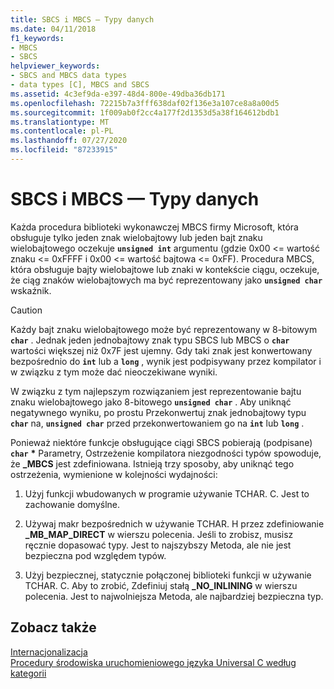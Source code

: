 ```yaml
---
title: SBCS i MBCS — Typy danych
ms.date: 04/11/2018
f1_keywords:
- MBCS
- SBCS
helpviewer_keywords:
- SBCS and MBCS data types
- data types [C], MBCS and SBCS
ms.assetid: 4c3ef9da-e397-48d4-800e-49dba36db171
ms.openlocfilehash: 72215b7a3fff638daf02f136e3a107ce8a8a00d5
ms.sourcegitcommit: 1f009ab0f2cc4a177f2d1353d5a38f164612bdb1
ms.translationtype: MT
ms.contentlocale: pl-PL
ms.lasthandoff: 07/27/2020
ms.locfileid: "87233915"
---
```

# <a name="sbcs-and-mbcs-data-types"></a>SBCS i MBCS — Typy danych

Każda procedura biblioteki wykonawczej MBCS firmy Microsoft, która obsługuje tylko jeden znak wielobajtowy lub jeden bajt znaku wielobajtowego oczekuje **`unsigned int`** argumentu (gdzie 0x00 <= wartość znaku <= 0xFFFF i 0x00 <= wartość bajtowa <= 0xFF). Procedura MBCS, która obsługuje bajty wielobajtowe lub znaki w kontekście ciągu, oczekuje, że ciąg znaków wielobajtowych ma być reprezentowany jako **`unsigned char`** wskaźnik.

> [!CAUTION]
> Każdy bajt znaku wielobajtowego może być reprezentowany w 8-bitowym **`char`** . Jednak jeden jednobajtowy znak typu SBCS lub MBCS o **`char`** wartości większej niż 0x7F jest ujemny. Gdy taki znak jest konwertowany bezpośrednio do **`int`** lub a **`long`** , wynik jest podpisywany przez kompilator i w związku z tym może dać nieoczekiwane wyniki.

W związku z tym najlepszym rozwiązaniem jest reprezentowanie bajtu znaku wielobajtowego jako 8-bitowego **`unsigned char`** . Aby uniknąć negatywnego wyniku, po prostu Przekonwertuj znak jednobajtowy typu **`char`** na, **`unsigned char`** przed przekonwertowaniem go na **`int`** lub **`long`** .

Ponieważ niektóre funkcje obsługujące ciągi SBCS pobierają (podpisane) **`char`** <strong>\*</strong> Parametry, Ostrzeżenie kompilatora niezgodności typów spowoduje, że **_MBCS** jest zdefiniowana. Istnieją trzy sposoby, aby uniknąć tego ostrzeżenia, wymienione w kolejności wydajności:

1. Użyj funkcji wbudowanych w programie używanie TCHAR. C. Jest to zachowanie domyślne.

1. Używaj makr bezpośrednich w używanie TCHAR. H przez zdefiniowanie **_MB_MAP_DIRECT** w wierszu polecenia. Jeśli to zrobisz, musisz ręcznie dopasować typy. Jest to najszybszy Metoda, ale nie jest bezpieczna pod względem typów.

1. Użyj bezpiecznej, statycznie połączonej biblioteki funkcji w używanie TCHAR. C. Aby to zrobić, Zdefiniuj stałą **_NO_INLINING** w wierszu polecenia. Jest to najwolniejsza Metoda, ale najbardziej bezpieczna typ.

## <a name="see-also"></a>Zobacz także

[Internacjonalizacja](../c-runtime-library/internationalization.md)<br/>
[Procedury środowiska uruchomieniowego języka Universal C według kategorii](../c-runtime-library/run-time-routines-by-category.md)<br/>
